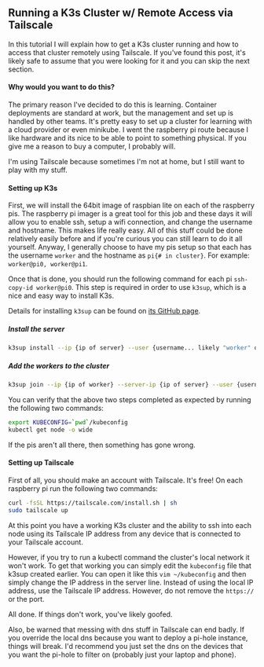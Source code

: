 ## Running a K3s Cluster w/ Remote Access via Tailscale

In this tutorial I will explain how to get a K3s cluster running and how to access that cluster remotely using Tailscale. If you've found this post, it's likely safe to assume that you were looking for it and you can skip the next section. 

#### Why would you want to do this?

The primary reason I've decided to do this is learning. Container deployments are standard at work, but the management and set up is handled by other teams. It's pretty easy to set up a cluster for learning with a cloud provider or even minikube. I went the raspberry pi route because I like hardware and its nice to be able to point to something physical. If you give me a reason to buy a computer, I probably will. 

I'm using Tailscale because sometimes I'm not at home, but I still want to play with my stuff. 

#### Setting up K3s

First, we will install the 64bit image of raspbian lite on each of the raspberry pis. The raspberry pi imager is a great tool for this job and these days it will allow you to enable ssh, setup a wifi connection, and change the username and hostname. This makes life really easy. All of this stuff could be done relatively easily before and if you're curious you can still learn to do it all yourself. Anyway, I generally choose to have my pis setup so that each has the username `worker` and the hostname as `pi{# in cluster}`. For example: `worker@pi0, worker@pi1`. 

Once that is done, you should run the following command for each pi `ssh-copy-id worker@pi0`. This step is required in order to use `k3sup`, which is a nice and easy way to install K3s.

Details for installing `k3sup` can be found on [its GitHub page](https://github.com/alexellis/k3sup). 

##### Install the server

```bash
k3sup install --ip {ip of server} --user {username... likely "worker" or "master"}
```

##### Add the workers to the cluster

```bash
k3sup join --ip {ip of worker} --server-ip {ip of server} --user {username of worker}
```

You can verify that the above two steps completed as expected by running the following two commands: 

```bash
export KUBECONFIG=`pwd`/kubeconfig
kubectl get node -o wide
```

If the pis aren't all there, then something has gone wrong. 

#### Setting up Tailscale

First of all, you should make an account with Tailscale. It's free! On each raspberry pi run the following two commands: 

```bash
curl -fsSL https://tailscale.com/install.sh | sh
sudo tailscale up
```

At this point you have a working K3s cluster and the ability to ssh into each node using its Tailscale IP address from any device that is connected to your Tailscale account.

However, if you try to run a kubectl command the cluster's local network it won't work. To get that working you can simply edit the `kubeconfig` file that k3sup created earlier. You can open it like this `vim ~/kubeconfig` and then simply change the IP address in the server line. Instead of using the local IP address, use the Tailscale IP address. However, do not remove the `https://` or the port. 

All done. If things don't work, you've likely goofed. 

Also, be warned that messing with dns stuff in Tailscale can end badly. If you override the local dns because you want to deploy a pi-hole instance, things will break. I'd recommend you just set the dns on the devices that you want the pi-hole to filter on (probably just your laptop and phone). 



